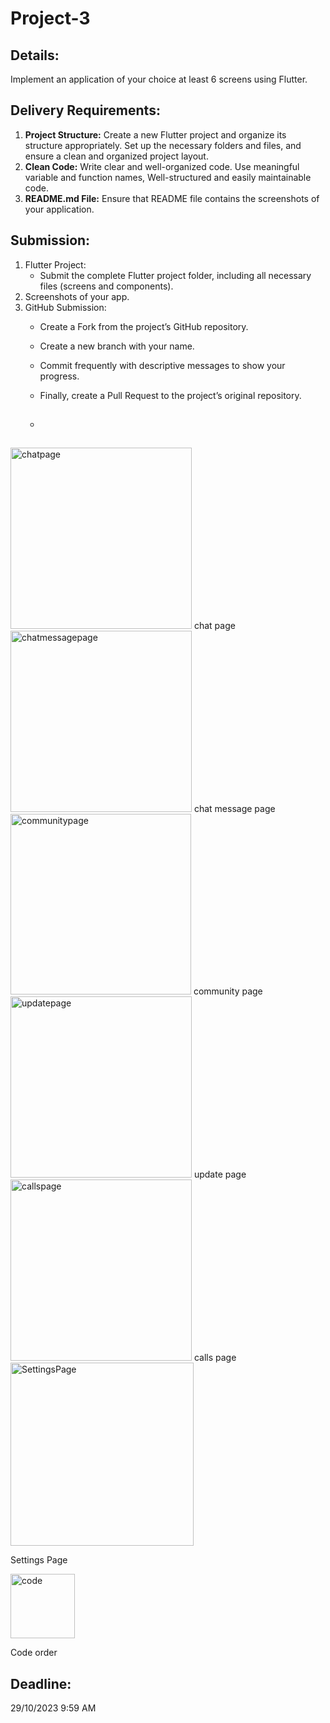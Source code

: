 # Project-3

## Details:
Implement an application of your choice at least 6 screens using Flutter.

## Delivery Requirements:
1. **Project Structure:** Create a new Flutter project and organize its structure appropriately. Set up the necessary folders and files, and ensure a clean and organized project layout.
2. **Clean Code:** Write clear and well-organized code. Use meaningful variable and function names, Well-structured and easily maintainable code.
3. **README.md File:** Ensure that README file contains the screenshots of your application.


## Submission:
1. Flutter Project:
   - Submit the complete Flutter project folder, including all necessary files (screens and components).
2. Screenshots of your app.
3. GitHub Submission:
   - Create a Fork from the project’s GitHub repository.
   - Create a new branch with your name.
   - Commit frequently with descriptive messages to show your progress.
   - Finally, create a Pull Request to the project’s original repository.
  
   - ##
  
<img width="290" alt="chatpage" src="https://github.com/badrsh980/Project-3/assets/60719639/c0c25451-db3f-45b2-b343-4ae6bfaf56bb">
chat page

<img width="290" alt="chatmessagepage" src="https://github.com/badrsh980/Project-3/assets/60719639/613643c1-7d2a-468e-a2e9-188e529c26df">
chat message page

<img width="289" alt="communitypage" src="https://github.com/badrsh980/Project-3/assets/60719639/c4aa59ca-74de-4e9a-848d-922d6540ea48">
community page



<img width="290" alt="updatepage" src="https://github.com/badrsh980/Project-3/assets/60719639/ef04b380-400a-453d-91a8-40b46f9e8fd9">
update page


<img width="290" alt="callspage" src="https://github.com/badrsh980/Project-3/assets/60719639/89fd08b8-d51a-46d0-855a-c6f7104247a9">
calls page

<img width="293" alt="SettingsPage" src="https://github.com/badrsh980/Project-3/assets/60719639/889af6c8-dcea-4743-b517-73ff6e49eb11">

Settings Page


<img width="103" alt="code" src="https://github.com/badrsh980/Project-3/assets/60719639/6a43a307-e695-4e2b-8cf6-92371cd19096">

Code order






## Deadline: 
29/10/2023  9:59 AM
